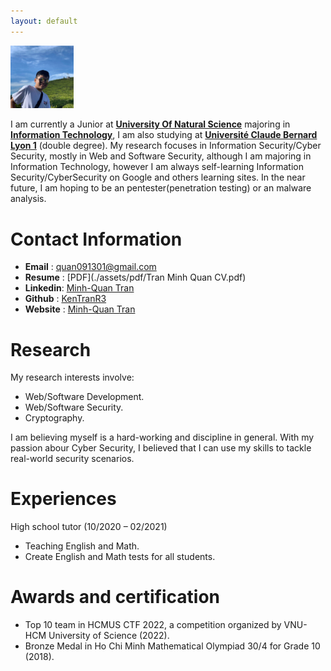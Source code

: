 ```yaml
---
layout: default
---
```


<img src="./assets/images/avatar.jpeg"  width="20%" height="20%">


I am currently a Junior at [**University Of Natural Science**](https://www.hcmus.edu.vn/) majoring in [**Information Technology**](https://www.fit.hcmus.edu.vn/), I am also studying at [**Université Claude Bernard Lyon 1**](https://www.univ-lyon1.fr/en) (double degree).
My research focuses in Information Security/Cyber Security, mostly in Web and Software Security, although I am majoring in Information Technology, however I am always self-learning Information Security/CyberSecurity on Google and others learning sites.
In the near future, I am hoping to be an pentester(penetration testing) or an malware analysis.

# Contact Information
* **Email**   : quan091301@gmail.com
* **Resume**  : [PDF](./assets/pdf/Tran Minh Quan CV.pdf)
* **Linkedin**: [Minh-Quan Tran](https://www.linkedin.com/in/quantran1309/)
* **Github**  : [KenTranR3](https://github.com/KenTranR3)
* **Website**  : [Minh-Quan Tran](https://KenTranR3.github.io/)

# Research
My research interests involve:

* Web/Software Development.
* Web/Software Security.
* Cryptography.

I am believing myself is a hard-working and discipline in general. With my passion abour Cyber Security, I believed that I can use my skills to tackle real-world security scenarios.

# Experiences
High school tutor (10/2020 – 02/2021)
* Teaching English and Math.
* Create English and Math tests for all students.

# Awards and certification
* Top 10 team in HCMUS CTF 2022, a competition organized by VNU-HCM University of Science (2022).
* Bronze Medal in Ho Chi Minh Mathematical Olympiad 30/4 for Grade 10 (2018).

